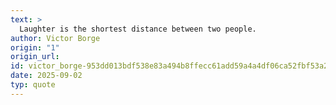 ```yaml
---
text: >
  Laughter is the shortest distance between two people.
author: Victor Borge
origin: "1"
origin_url: 
id: victor_borge-953dd013bdf538e83a494b8ffecc61add59a4a4df06ca52fbf53a2a4005ca5cb
date: 2025-09-02
typ: quote
---
```

